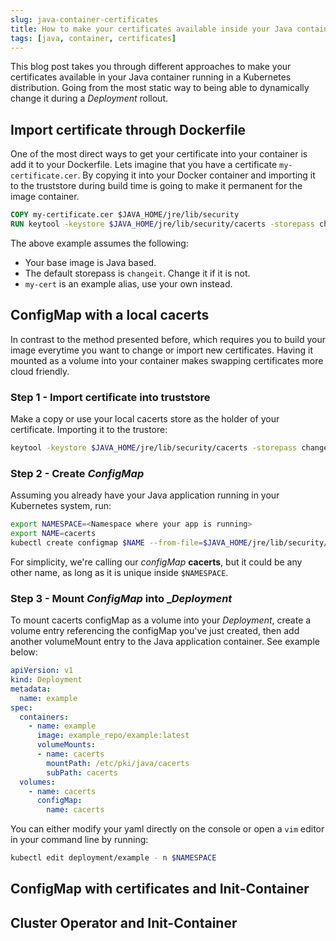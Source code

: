 ```yaml
---
slug: java-container-certificates
title: How to make your certificates available inside your Java container
tags: [java, container, certificates]
---
```


This blog post takes you through different approaches to make your certificates available in your Java container running in a Kubernetes distribution. Going from the most static way to being able to dynamically change it during a _Deployment_ rollout.

## Import certificate through Dockerfile

One of the most direct ways to get your certificate into your container is add it to your Dockerfile. Lets imagine that you have a certificate `my-certificate.cer`. By copying it into your Docker container and importing it to the truststore during build time is going to make it permanent for the image container.

```Dockerfile
COPY my-certificate.cer $JAVA_HOME/jre/lib/security
RUN keytool -keystore $JAVA_HOME/jre/lib/security/cacerts -storepass changeit -noprompt -trustcacerts -importcert -alias my-cert -file $JAVA_HOME/jre/lib/security/my-certificate.cer
```

The above example assumes the following:

 - Your base image is Java based.
 - The default storepass is `changeit`. Change it if it is not.
 - `my-cert` is an example alias, use your own instead.

## ConfigMap with a local cacerts

In contrast to the method presented before, which requires you to build your image everytime you want to change or import new certificates. Having it mounted as a volume into your container makes swapping certificates more cloud friendly.

### Step 1 - Import certificate into truststore

Make a copy or use your local cacerts store as the holder of your certificate. Importing it to the trustore:

```bash
keytool -keystore $JAVA_HOME/jre/lib/security/cacerts -storepass changeit -noprompt -trustcacerts -importcert -alias my-cert -file $JAVA_HOME/jre/lib/security/my-certificate.cer
```

### Step 2 - Create _ConfigMap_

Assuming you already have your Java application running in your Kubernetes system, run:

```bash
export NAMESPACE=<Namespace where your app is running>
export NAME=cacerts
kubectl create configmap $NAME --from-file=$JAVA_HOME/jre/lib/security/cacerts -n $NAMESPACE
```

For simplicity, we're calling our _configMap_ __cacerts__, but it could be any other name, as long as it is unique inside `$NAMESPACE`.

### Step 3 - Mount _ConfigMap_ into __Deployment_

To mount cacerts configMap as a volume into your _Deployment_, create a volume entry referencing the configMap you've just created, then add another volumeMount entry to the Java application container. See example below:

```yaml
apiVersion: v1
kind: Deployment
metadata:
  name: example
spec:
  containers:
    - name: example
      image: example_repo/example:latest
      volumeMounts:
      - name: cacerts
        mountPath: /etc/pki/java/cacerts
        subPath: cacerts
  volumes:
    - name: cacerts
      configMap:
        name: cacerts
```

You can either modify your yaml directly on the console or open a `vim` editor in your command line by running:

```bash
kubectl edit deployment/example - n $NAMESPACE
```
## ConfigMap with certificates and Init-Container

## Cluster Operator and Init-Container